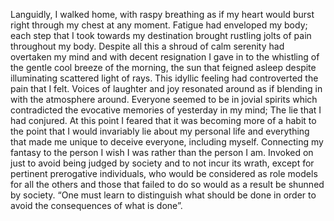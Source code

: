 Languidly, I walked home, with raspy breathing as if my heart would burst right through my chest at any moment. Fatigue had enveloped my body; each step that I took towards my destination brought rustling jolts of pain throughout my body. Despite all this a shroud of calm serenity had overtaken my mind and with decent resignation I gave in to the whistling of the gentle cool breeze of the morning, the sun that feigned asleep despite illuminating scattered light of rays. This idyllic feeling had controverted the pain that I felt. Voices of laughter and joy resonated around as if blending in with the atmosphere around. Everyone seemed to be in jovial spirits which contradicted the evocative memories of yesterday in my mind; The lie that I had conjured. At this point I feared that it was becoming more of a habit to the point that I would invariably lie about my personal life and everything that made me unique to deceive everyone, including myself. Connecting my fantasy to the person I wish I was rather than the person I am. Invoked on just to avoid being judged by society and to not incur its wrath, except for pertinent prerogative individuals, who would be considered as role models for all the others and those that failed to do so would as a result be shunned by society.
“One must learn to distinguish what should be done in order to avoid the consequences of what is done”. 
